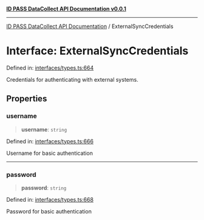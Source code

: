 [**ID PASS DataCollect API Documentation v0.0.1**](../README.md)

***

[ID PASS DataCollect API Documentation](../globals.md) / ExternalSyncCredentials

# Interface: ExternalSyncCredentials

Defined in: [interfaces/types.ts:664](https://github.com/idpass/idpass-data-collect/blob/main/packages/datacollect/src/interfaces/types.ts#L664)

Credentials for authenticating with external systems.

## Properties

### username

> **username**: `string`

Defined in: [interfaces/types.ts:666](https://github.com/idpass/idpass-data-collect/blob/main/packages/datacollect/src/interfaces/types.ts#L666)

Username for basic authentication

***

### password

> **password**: `string`

Defined in: [interfaces/types.ts:668](https://github.com/idpass/idpass-data-collect/blob/main/packages/datacollect/src/interfaces/types.ts#L668)

Password for basic authentication
